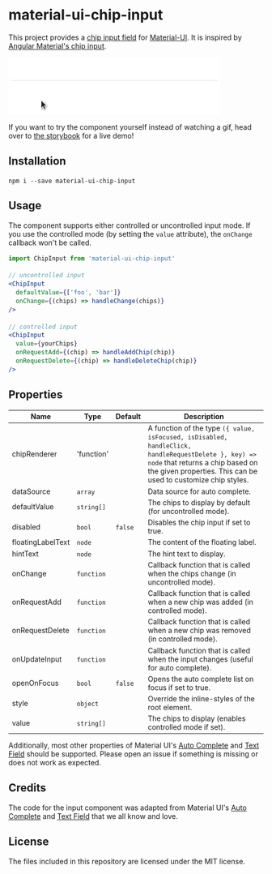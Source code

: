 # material-ui-chip-input
This project provides a [chip input field][chipspec] for [Material-UI][mui]. It is inspired by [Angular Material's chip input][angular-chips].

![Demo](demo.gif)

If you want to try the component yourself instead of watching a gif, head over to [the storybook][gh-pages] for a live demo!

## Installation
```shell
npm i --save material-ui-chip-input
```

## Usage
The component supports either controlled or uncontrolled input mode. If you use the controlled mode (by setting the `value` attribute), the `onChange` callback won't be called.

```jsx
import ChipInput from 'material-ui-chip-input'

// uncontrolled input
<ChipInput
  defaultValue={['foo', 'bar']}
  onChange={(chips) => handleChange(chips)}
/>

// controlled input
<ChipInput
  value={yourChips}
  onRequestAdd={(chip) => handleAddChip(chip)}
  onRequestDelete={(chip) => handleDeleteChip(chip)}
/>
```

## Properties
| Name | Type | Default | Description |
| --- | --- | --- | --- |
| chipRenderer | 'function' | | A function of the type `({ value, isFocused, isDisabled, handleClick, handleRequestDelete }, key) => node` that returns a chip based on the given properties. This can be used to customize chip styles. |
| dataSource | `array` | | Data source for auto complete. |
| defaultValue | `string[]` | | The chips to display by default (for uncontrolled mode). |
| disabled | `bool` | `false` | Disables the chip input if set to true. |
| floatingLabelText | `node` | | The content of the floating label. |
| hintText | `node` | | The hint text to display. |
| onChange | `function` | | Callback function that is called when the chips change (in uncontrolled mode). |
| onRequestAdd | `function` | | Callback function that is called when a new chip was added (in controlled mode). |
| onRequestDelete | `function` | | Callback function that is called when a new chip was removed (in controlled mode). |
| onUpdateInput | `function` | | Callback function that is called when the input changes (useful for auto complete). |
| openOnFocus | `bool` | `false` | Opens the auto complete list on focus if set to true. |
| style | `object` | | Override the inline-styles of the root element. |
| value | `string[]` | | The chips to display (enables controlled mode if set). |


Additionally, most other properties of Material UI's [Auto Complete][mui-auto-complete] and [Text Field][mui-text-field] should be supported. Please open an issue if something is missing or does not work as expected.

## Credits
The code for the input component was adapted from Material UI's [Auto Complete][mui-auto-complete] and [Text Field][mui-text-field] that we all know and love.

## License
The files included in this repository are licensed under the MIT license.

[chipspec]: https://material.google.com/components/chips.html#chips-behavior
[mui]: http://www.material-ui.com/#/
[angular-chips]: https://material.angularjs.org/latest/demo/chips
[mui-text-field]: http://www.material-ui.com/#/components/text-field
[mui-auto-complete]: http://www.material-ui.com/#/components/auto-complete
[gh-pages]: https://teamwertarbyte.github.io/material-ui-chip-input/
